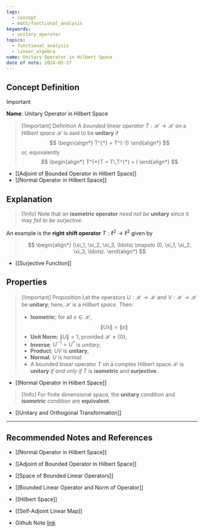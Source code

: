 ```yaml
---
tags:
  - concept
  - math/functional_analysis
keywords:
  - unitary_operator
topics:
  - functional_analysis
  - linear_algebra
name: Unitary Operator in Hilbert Space
date of note: 2024-05-27
---
```


## Concept Definition

>[!important]
>**Name**: Unitary Operator in Hilbert Space

>[!important] Definition
>A *bounded linear operator* $T: \mathcal{H} \rightarrow \mathcal{H}$ on a *Hilbert space* $\mathcal{H}$ is said to be **unitary**  if
>$$
> \begin{align*}
> T^{*} = T^{-1}
> \end{align*}
>$$ 
>or, equivalently
>$$
> \begin{align*}
> T^{*}T = T\,T^{*} = I
> \end{align*}
>$$

- [[Adjoint of Bounded Operator in Hilbert Space]]
- [[Normal Operator in Hilbert Space]]

## Explanation

>[!info]
>Note that an **isometric operator** *need not be* **unitary** since it may *fail to be surjective*.
>
 An example is the **right shift operator** $T: \ell^2 \rightarrow \ell^2$ given by
>$$
> \begin{align*}
> (\xi_1, \xi_2, \xi_3, \ldots) \mapsto (0, \xi_1, \xi_2, \xi_3, \ldots).
> \end{align*}
>$$ 

- [[Surjective Function]]

## Properties

>[!important] Proposition
>Let the operators $U: \mathcal{H} \rightarrow \mathcal{H}$ and $V: \mathcal{H} \rightarrow \mathcal{H}$ be **unitary**; here, $\mathcal{H}$ is a *Hilbert space*. Then:
>
>- **Isometric**;  for all $x \in \mathcal{H}$, $$\lVert Ux \rVert  = \lVert x \rVert$$ 
>- **Unit Norm**; $\lVert U \rVert = 1$, provided $\mathcal{H} \neq \{0\}$,
>- **Inverse**;  $U^{-1}= U^{*}$ is *unitary*,
>- **Product**; $UV$ is **unitary**,
>- **Normal**; $U$ is *normal.*
>- A bounded linear operator $T$ on a *complex* Hilbert space $\mathcal{H}$ is **unitary** *if and only if* $T$ is **isometric** and **surjective**.
>

- [[Normal Operator in Hilbert Space]]

>[!info]
>For finite dimensional space, the **unitary** condition and **isometric** condition are **equivalent**.

- [[Unitary and Orthogonal Transformation]]




-----------
##  Recommended Notes and References

- [[Normal Operator in Hilbert Space]]
- [[Adjoint of Bounded Operator in Hilbert Space]]
- [[Space of Bounded Linear Operators]]
- [[Bounded Linear Operator and Norm of Operator]]
- [[Hilbert Space]]



- [[Self-Adjoint Linear Map]]



- Github Note [link](https://github.com/TianpeiLuke/SelfStudyNotes/tree/master/self-study/probability_and_measure_theory)